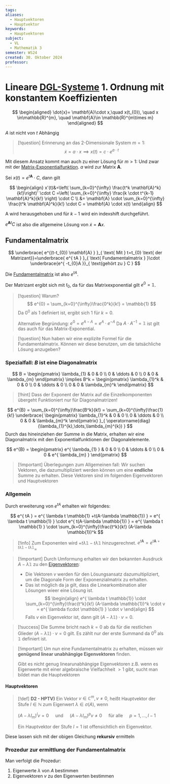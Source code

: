```yaml
---
tags: 
aliases:
  - Hauptvektoren
  - Hauptvektor
keywords:
  - Hauptvektoren
subject:
  - VL
  - Mathematik 3
semester: WS24
created: 30. Oktober 2024
professor:
---
```

 

# Lineare [DGL-Systeme](Analysis/DGL-System.md) 1. Ordnung mit konstantem Koeffizienten

$$
\begin{aligned}
\dot{x}= \mathbf{A}\cdot x,\quad x(t_{0}), \quad x \in\mathbb{R}^{m}, \quad \mathbf{A}\in \mathbb{R}^{m\times m}
\end{aligned}
$$

$A$ ist nicht von $t$ Abhängig

> [!question] Erinnerung an das 2-Dimensionale System $m=1$:
$$ \dot{x}=a\cdot x \implies x(t)=c\cdot e^{a\cdot t} $$

Mit diesem Ansatz kommt man auch zu einer Lösung für $m>1$: 
Und zwar mit der [Matrix-Exponentialfunktion](Matrix-Exponentialfunktion.md#^EXPM). $a$ wird zur Matrix $\mathbf{A}$.

Sei $x(t) = e^{ t\mathbf{A} }\cdot C$, dann gilt

$$
\begin{align}
x'(t)&=\left( \sum_{k=0}^{\infty} \frac{t^k \mathbf{A}^k}{k!}\right)' \cdot C =\left( \sum_{k=0}^{\infty} \frac{k \cdot t^{k-1} \mathbf{A}^k}{k!} \right) \cdot C \\
&= \mathbf{A} \cdot \sum_{k=0}^{\infty} \frac{t^k \mathbf{A}^k}{k!} \cdot C = \mathbf{A} \cdot x(t)
\end{align}
$$

A wird herausgehoben und für $k-1$ wird ein indexshift durchgeführt. 

$e^{ \mathbf{A}t }C$ ist also die allgemeine Lösung von $\dot{x}=\mathbf{A}x$.

## Fundamentalmatrix

$$
\underbrace{ e^{(t-t_{0}) \mathbf{A} } }_{ \text{ Mit } t=t_{0} \text{ der Matrizant}}=\underbrace{ e^{ tA } }_{ \text{ Fundamentalmatrix } }\cdot \underbrace{e^{ -t_{0}A }}_{ \text{gehört zu } C }
$$

Die [Fundamentalmatrix](Analysis/Fundamentalmatrix.md) ist also $e^{ tA }$.

Der Matrizant ergibt sich mit $t_{0}$, da für das Matrixexponential gilt $e^{0}=\mathbb{1}$.

> [!question] Warum?
> $$ e^{0} = \sum_{k=0}^{\infty}\frac{0^k}{k!} = \mathbb{1} $$
> Da $0^{0}$ als 1 definiert ist, ergibt sich $1$ für $k=0$.
> 
> Alternative Begründung: $e^{0}=e^{A - A}=e^{A} \cdot e^{ -A }$
> Da $A \cdot A^{-1} = \mathbb{1}$ ist gilt das auch für das Matrix-Exponential.

> [!question] Nun haben wir eine explizite Formel für die Fundamentalmatrix. Können wir diese benutzen, um die tatsächliche Lösung anzugeben?

### Spezialfall: $B$ ist eine Diagonalmatrix

$$
B = \begin{pmatrix}
\lambda_{1} & 0 & 0 \\
0 & \ddots & 0 \\
0 & 0 & \lambda_{m}
\end{pmatrix} \implies B^k = \begin{pmatrix}
\lambda_{1}^k & 0 & 0 \\
0 & \ddots & 0 \\
0 & 0 & \lambda_{m}^k
\end{pmatrix}
$$

> [!hint] Dass der Exponent der Matrix auf die Einzelkomponenten übergeht Funktioniert nur für Diagonalmatrizen!

$$
e^{B} = \sum_{k=0}^{\infty}\frac{B^k}{k!} = \sum_{k=0}^{\infty}\frac{1}{k!}
\underbrace{ \begin{pmatrix} 
\lambda_{1}^k & 0 & 0 \\
0 & \ddots & 0 \\
0 & 0 & \lambda_{m}^k
\end{pmatrix} }_{ \operatorname{diag}(\lambda_{1}^{k},\dots,\lambda_{m}^{k}) }
$$
Durch das hineinziehen der Summe in die Matrix, erhalten wir eine Diagonalmatrix mit den Exponentialfunktionen der Diagonalelemente. 

$$
e^{B} = \begin{pmatrix}
e^{ \lambda_{1} } & 0 & 0 \\
0 & \ddots & 0 \\
0 & 0 & e^{ \lambda_{m} }
\end{pmatrix}
$$

> [!important] Überlegungen zum Allgemeinen fall:
> Wir suchen Vektoren, die dazumultipliziert werden können um eine **endliche** Summe zu erhalten. Diese Vektoren sind im folgenden Eigenvektoren und Hauptvektoren

### Allgemein

Durch erweiterung von $e^{tA}$ erhalten wir folgendes:

$$
e^{ tA } = e^{ \lambda t \mathbb{1} +t(A-\lambda \mathbb{1}) } = e^{ \lambda t \mathbb{1} } \cdot e^{ t(A-\lambda \mathbb{1}) } = e^{ \lambda t \mathbb{1} } \cdot \sum_{k=0}^{\infty}\frac{t^k}{k!} (A-\lambda \mathbb{1})^k
$$

> [!info] Zum Exponenten wird $+t\lambda \mathbb{1}-t\lambda \mathbb{1}$ hinzugerechnet.
> $e^{t\mathbf{A}}=e^{ t\mathbf{A}+t\lambda \mathbb{1}-t\lambda \mathbb{1} }=$

> [!important] Durch Umformung erhalten wir den bekannten Ausdruck $A-\lambda \mathbb{1}$ zu den [Eigenvektoren](Analysis/Eigenvektor.md): 
> - Die Vektoren $v$ werden für den Lösungsansatz dazumultipliziert, um die Diagonale Form der Exponenzialmatrix zu erhalten.
> - Das ist möglich da ja gilt, dass die Linearkombination aller Lösungen wieer eine Lösung ist.  
> $$
> \begin{align}
> e^{ \lambda t \mathbb{1}} \cdot \sum_{k=0}^{\infty}\frac{t^k}{k!} (A-\lambda \mathbb{1})^k \cdot v = e^{ \lambda t\cdot \mathbb{1} } \cdot v 
> \end{align}
> $$
> Falls $v$ ein Eigenvektor ist, dann gilt $(A-\lambda \mathbb{1})\cdot v=0$. 


> [!success] Die Summe bricht nach $k=0$ ab da für die restlichen Glieder $(A-\lambda \mathbb{1})\cdot v=0$ gilt. 
> Es zählt nur der erste Summand da $0^{0}$ als $\mathbb{1}$ definiert ist.

> [!important] Um nun eine Fundamentalmatrix zu erhalten, müssen wir **genügend linear unabhängige Eigenvektoren** finden. 
> 
>
> Gibt es nicht genug linearunabhängige Eigenvektoren z.B. wenn es Eigenwerte mit einer algebraische Vielfachheit $>1$ gibt, sucht man bildet man die Hauptvektoren

#### Hauptvektoren

> [!def] **D2 - HPTV)** Ein Vektor $v \in \mathbb{C}^m, v \neq 0$, heißt Hauptvektor der Stufe $l \in \mathbb{N}$ zum Eigenwert $\lambda \in \sigma(A)$, wenn
> 
> $\left(A-\lambda I_m\right)^l v=0 \quad$ und $\quad\left(A-\lambda I_m\right)^p v \neq 0 \quad$ für alle $\quad p=1, \ldots, l-1$
> 
> Ein Hauptvektor der Stufe $l=1$ ist offensichtlich ein Eigenvektor.

Diese lassen sich mit der obigen Gleichung **rekursiv** ermitteln


### Prozedur zur ermittlung der Fundamentalmatrix
Man verfolgt die Prozedur:

1. Eigenwerte $\lambda$ von $A$ bestimmen
2. Eigenvektoren $v$ zu den Eigenwerten bestimmen